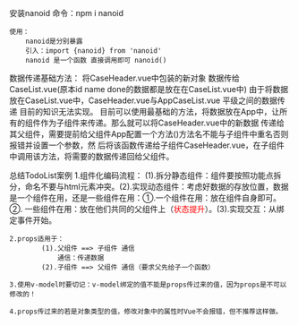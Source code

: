 安装nanoid
    命令：npm i nanoid

    使用：
        nanoid是分别暴露
        引入：import {nanoid} from 'nanoid'
        nanoid 是一个函数 直接调用即可 nanoid()

数据传递基础方法：
    将CaseHeader.vue中包装的新对象 数据传给 CaseList.vue(原本id name done的数据都是放在在CaseList.vue中)
    由于将数据放在CaseList.vue中，CaseHeader.vue与AppCaseList.vue 平级之间的数据传递 目前的知识无法实现。
    目前可以使用最基础的方法，将数据放在App中，让所有的组件作为子组件来传递。那么就可以将CaseHeader.vue中的新数据
        传递给其父组件，需要提前给父组件App配置一个方法()方法名不能与子组件中重名否则报错并设置一个参数，然
        后将该函数传递给子组件CaseHeader.vue，在子组件中调用该方法，将需要的数据传递回给父组件。

总结TodoList案例
    1.组件化编码流程：
        (1).拆分静态组件：组件要按照功能点拆分，命名不要与html元素冲突。
        ​(2).实现动态组件：考虑好数据的存放位置，数据是一个组件在用，还是一些组件在用：
            ​①.一个组件在用：放在组件自身即可。
            ②. 一些组件在用：放在他们共同的父组件上（<span style="color:red">状态提升</span>）。
        ​(3).实现交互：从绑定事件开始。

    2.props适用于：
            ​(1).父组件 ==> 子组件 通信
                通信：传递数据
            ​(2).子组件 ==> 父组件 通信（要求父先给子一个函数）

    3.使用v-model时要切记：v-model绑定的值不能是props传过来的值，因为props是不可以修改的！

    4.props传过来的若是对象类型的值，修改对象中的属性时Vue不会报错，但不推荐这样做。